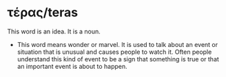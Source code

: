 # τέρας/teras
This word is an idea. It is a noun.
* This word means wonder or marvel. It is used to talk about an event or situation that is unusual and causes people to watch it. Often people understand this kind of event to be a sign that something is true or that an important event is about to happen.
